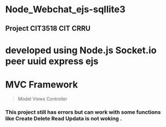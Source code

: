 # Node_Webchat_ejs-sqllite3
## Project CIT3518 CIT CRRU
# developed using Node.js Socket.io peer uuid express ejs
# MVC Framework
> Model 
> Views
> Controller
### This project still has errors but can work with some functions like Create Delete Read Updata is not woking . 
